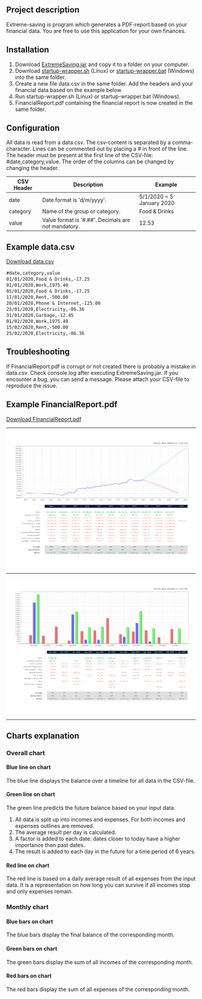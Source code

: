 ## Project description

Extreme-saving is program which generates a PDF-report based on your financial data. You are free to use this application for your own finances. 

## Installation
1) Download [ExtremeSaving.jar](https://github.com/Noxi84/extremesaving/blob/master/ExtremeSaving.jar) and copy it to a folder on your computer.
2) Download [startup-wrapper.sh](https://github.com/Noxi84/extremesaving/blob/master/startup-wrapper.sh) (Linux) or [startup-wrapper.bat](https://github.com/Noxi84/extremesaving/blob/master/startup-wrapper.bat) (Windows) into the same folder.
3) Create a new file data.csv in the same folder. Add the headers and your financial data based on the example below.
4) Run startup-wrapper.sh (Linux) or startup-wrapper.bat (Windows).
5) FinancialReport.pdf containing the financial report is now created in the same folder.

## Configuration
All data is read from a data.csv. The csv-content is separated by a comma-character. Lines can be commented out by placing a # in front of the line.
The header must be present at the first line of the CSV-file: #date,category,value. The order of the columns can be changed by changing the header.

| CSV Header | Description | Example |
| ---------- | ----------- | ------- |
| date       | Date format is 'd/m/yyyy'. | 5/1/2020 = 5 January 2020 | 
| category   | Name of the group or category. | Food & Drinks |
| value      | Value format is '#.##'. Decimals are not mandatory. | 12.53 |

## Example data.csv
[Download data.csv](https://github.com/Noxi84/extremesaving/blob/master/data.csv)
```
#date,category,value
01/01/2020,Food & Drinks,-17.25
01/01/2020,Work,1975.40
05/01/2020,Food & Drinks,-17.25
17/01/2020,Rent,-500.00
20/01/2020,Phone & Internet,-125.00
25/01/2020,Electricity,-86.36
31/01/2020,Garbage,-12.45
01/02/2020,Work,1975.40
15/02/2020,Rent,-500.00
25/02/2020,Electricity,-86.36
```

## Troubleshooting
If FinancialReport.pdf is corrupt or not created there is probably a mistake in data.csv. Check console.log after executing ExtremeSaving.jar.
If you encounter a bug, you can send a message. Please attach your CSV-file to reproduce the issue.

## Example FinancialReport.pdf
[Download FinancialReport.pdf](https://github.com/Noxi84/extremesaving/blob/master/FinancialReport.pdf)
___
![Screenshot](https://github.com/Noxi84/extremesaving/blob/master/FinancialReport-1.jpg)
___
![Screenshot](https://github.com/Noxi84/extremesaving/blob/master/FinancialReport-2.jpg)
___
## Charts explanation
### Overall chart
#### Blue line on chart
The blue line displays the balance over a timeline for all data in the CSV-file.
#### Green line on chart
The green line predicts the future balance based on your input data.
1) All data is split up into incomes and expenses. For both incomes and expenses outlines are removed.
2) The average result per day is calculated.
4) A factor is added to each date: dates closer to today have a higher importance then past dates.
3) The result is added to each day in the future for a time period of 6 years.
#### Red line on chart
The red line is based on a daily average result of all expenses from the input data.
It is a representation on how long you can survive if all incomes stop and only expenses remain.

### Monthly chart
#### Blue bars on chart
The blue bars display the final balance of the corresponding month.
#### Green bars on chart
The green bars display the sum of all incomes of the corresponding month.
#### Red bars on chart
The red bars display the sum of all expenses of the corresponding month.
